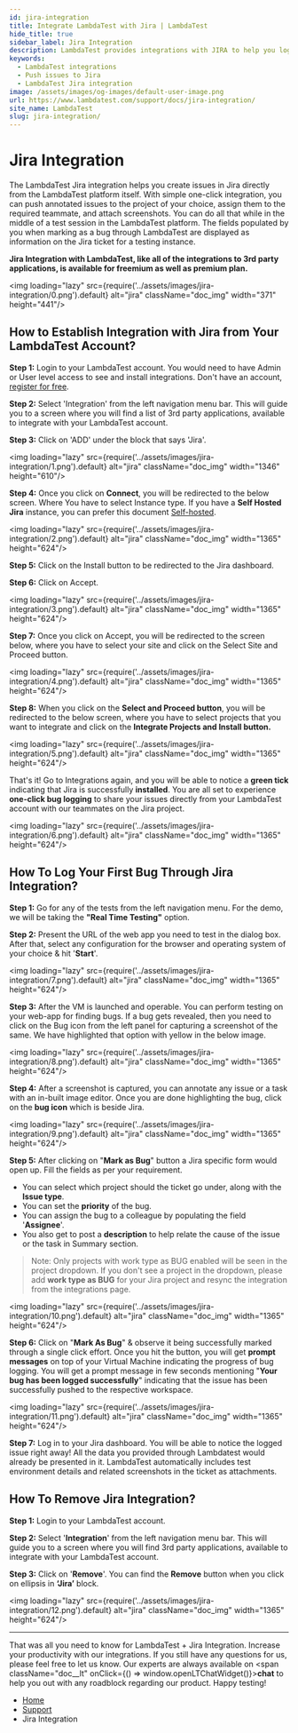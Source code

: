 ```yaml
---
id: jira-integration
title: Integrate LambdaTest with Jira | LambdaTest
hide_title: true
sidebar_label: Jira Integration
description: LambdaTest provides integrations with JIRA to help you log bugs directly from the middle of your test session on LambdaTest to JIRA platform.
keywords:
  - LambdaTest integrations
  - Push issues to Jira
  - LambdaTest Jira integration
image: /assets/images/og-images/default-user-image.png
url: https://www.lambdatest.com/support/docs/jira-integration/
site_name: LambdaTest
slug: jira-integration/
---
```


<script type="application/ld+json"
      dangerouslySetInnerHTML={{ __html: JSON.stringify({
       "@context": "https://schema.org",
        "@type": "BreadcrumbList",
        "itemListElement": [{
          "@type": "ListItem",
          "position": 1,
          "name": "Home",
          "item": "https://www.lambdatest.com"
        },{
          "@type": "ListItem",
          "position": 2,
          "name": "Support",
          "item": "https://www.lambdatest.com/support/docs/"
        },{
          "@type": "ListItem",
          "position": 3,
          "name": "Jira Integration",
          "item": "https://www.lambdatest.com/support/docs/jira-integration/"
        }]
      })
    }}
></script>

# Jira Integration

<!-- > Developed by Atlassian, Jira is one of the most popular enterprise project management tool. Equipped with a highly usable dashboard, task management features, and project analytics. It is used by development as well as testing teams to track user stories & progress on every sprint. Along with project management, Jira also aids in effective bug tracking by providing a space where you can log bugs and prioritized them according to your release bandwidth. -->

The LambdaTest Jira integration helps you create issues in Jira directly from the LambdaTest platform itself. With simple one-click integration, you can push annotated issues to the project of your choice, assign them to the required teammate, and attach screenshots. You can do all that while in the middle of a test session in the LambdaTest platform. The fields populated by you when marking as a bug through LambdaTest are displayed as information on the Jira ticket for a testing instance.

**Jira Integration with LambdaTest, like all of the integrations to 3rd party applications, is available for freemium as well as premium plan.**

<img loading="lazy" src={require('../assets/images/jira-integration/0.png').default} alt="jira"  className="doc_img" width="371" height="441"/>

## How to Establish Integration with Jira from Your LambdaTest Account?

**Step 1:** Login to your LambdaTest account. You would need to have Admin or User level access to see and install integrations. Don't have an account, [register for free](https://accounts.lambdatest.com/register).

**Step 2:** Select 'Integration' from the left navigation menu bar. This will guide you to a screen where you will find a list of 3rd party applications, available to integrate with your LambdaTest account.

**Step 3:** Click on 'ADD' under the block that says 'Jira'.

<img loading="lazy" src={require('../assets/images/jira-integration/1.png').default} alt="jira"  className="doc_img" width="1346" height="610"/>

**Step 4:** Once you click on **Connect**, you will be redirected to the below screen. Where You have to select Instance type. If you have a **Self Hosted Jira** instance, you can prefer this document [Self-hosted](https://www.lambdatest.com/support/docs/jira-self-hosted-integration/).

<img loading="lazy" src={require('../assets/images/jira-integration/2.png').default} alt="jira"  className="doc_img" width="1365" height="624"/>

**Step 5:** Click on the Install button to be redirected to the Jira dashboard.

**Step 6:** Click on Accept.

<img loading="lazy" src={require('../assets/images/jira-integration/3.png').default} alt="jira"  className="doc_img" width="1365" height="624"/>

**Step 7:** Once you click on Accept, you will be redirected to the screen below, where you have to select your site and click on the  Select Site and Proceed button.

<img loading="lazy" src={require('../assets/images/jira-integration/4.png').default} alt="jira"  className="doc_img" width="1365" height="624"/>

**Step 8:** When you click on the **Select and Proceed button**, you will be redirected to the below screen, where you have to select projects that you want to integrate and click on the **Integrate Projects and Install button.**

<img loading="lazy" src={require('../assets/images/jira-integration/5.png').default} alt="jira"  className="doc_img" width="1365" height="624"/>

That's it! Go to Integrations again, and you will be able to notice a **green tick** indicating that Jira is successfully **installed**. You are all set to experience **one-click bug logging** to share your issues directly from your LambdaTest account with our teammates on the Jira project.

<img loading="lazy" src={require('../assets/images/jira-integration/6.png').default} alt="jira"  className="doc_img" width="1365" height="624"/>


<!-- ## How To Share Multiple Screenshots In Jira While Bug Logging?
***
After capturing multiple screenshots for issues, you can easily share them directly to your Jira dashboard.

**Step 1**: Once you’re in the VM, click on the **Gallery icon** from left in-built editor tools.

<img loading="lazy" src={require('../assets/images/jira-integration/jira-12.webp').default} alt="jira-integration"  className="doc_img" width="1352" height="599"/>

**Step 2**: Select the captured screenshots that you want to share and click on **Mark As Bug**.

<img loading="lazy" src={require('../assets/images/jira-integration/jira-15.webp').default} alt="jira-integration"  className="doc_img" width="1354" height="598"/>

**Step 3**: A Jira specific form would pop up. Fill the form fields as per your requirement and click on **Create Issue**, your bug will be marked successfully.

<img loading="lazy" src={require('../assets/images/jira-integration/jira-13.webp').default} alt="jira-integration"  className="doc_img" width="1352" height="625"/>

**Step 4**: Visit your Jira dashboard. You’ll find your marked issues right away.

<img loading="lazy" src={require('../assets/images/jira-integration/Screenshot-96.webp').default} alt="jira-integration"  className="doc_img" width="1338" height="592"/> -->

## How To Log Your First Bug Through Jira Integration?

**Step 1:** Go for any of the tests from the left navigation menu. For the demo, we will be taking the **"Real Time Testing"** option.

**Step 2:** Present the URL of the web app you need to test in the dialog box. After that, select any configuration for the browser and operating system of your choice & hit '**Start**'.

<img loading="lazy" src={require('../assets/images/jira-integration/7.png').default} alt="jira"  className="doc_img" width="1365" height="624"/>

**Step 3:** After the VM is launched and operable. You can perform testing on your web-app for finding bugs. If a bug gets revealed, then you need to click on the Bug icon from the left panel for capturing a screenshot of the same. We have highlighted that option with yellow in the below image.

<img loading="lazy" src={require('../assets/images/jira-integration/8.png').default} alt="jira"  className="doc_img" width="1365" height="624"/>

**Step 4:** After a screenshot is captured, you can annotate any issue or a task with an in-built image editor. Once you are done highlighting the bug, click on the **bug icon** which is beside Jira.

<img loading="lazy" src={require('../assets/images/jira-integration/9.png').default} alt="jira"  className="doc_img" width="1365" height="624"/>

**Step 5:** After clicking on "**Mark as Bug**" button a Jira specific form would open up. Fill the fields as per your requirement.

- You can select which project should the ticket go under, along with the **Issue type**.
- You can set the **priority** of the bug.
- You can assign the bug to a colleague by populating the field '**Assignee**'.
- You also get to post a **description** to help relate the cause of the issue or the task in Summary section.

> Note: Only projects with work type as BUG enabled will be seen in the project dropdown. If you don't see a project in the dropdown, please add **work type as BUG** for your Jira project and resync the integration from the integrations page.

<img loading="lazy" src={require('../assets/images/jira-integration/10.png').default} alt="jira"  className="doc_img" width="1365" height="624"/>

**Step 6:** Click on "**Mark As Bug**" & observe it being successfully marked through a single click effort. Once you hit the button, you will get **prompt messages** on top of your Virtual Machine indicating the progress of bug logging. You will get a prompt message in few seconds mentioning "**Your bug has been logged successfully**" indicating that the issue has been successfully pushed to the respective workspace.

<img loading="lazy" src={require('../assets/images/jira-integration/11.png').default} alt="jira"  className="doc_img" width="1365" height="624"/>

**Step 7:** Log in to your Jira dashboard. You will be able to notice the logged issue right away! All the data you provided through Lambdatest would already be presented in it. LambdaTest automatically includes test environment details and related screenshots in the ticket as attachments.

## How To Remove Jira Integration?

**Step 1:** Login to your LambdaTest account.

**Step 2:** Select '**Integration**' from the left navigation menu bar. This will guide you to a screen where you will 
find 3rd party applications, available to integrate with your LambdaTest account.

**Step 3:** Click on '**Remove**'. You can find the **Remove** button when you click on  ellipsis in **‘Jira’** block.

<img loading="lazy" src={require('../assets/images/jira-integration/12.png').default} alt="jira" className="doc_img" width="1365" height="624"/>

---

That was all you need to know for LambdaTest + Jira Integration. Increase your productivity with our integrations. If you still have any questions for us, please feel free to let us know. Our experts are always available on <span className="doc__lt" onClick={() => window.openLTChatWidget()}>**chat**</span> to help you out with any roadblock regarding our product. Happy testing!

<nav aria-label="breadcrumbs">
  <ul className="breadcrumbs">
    <li className="breadcrumbs__item">
      <a className="breadcrumbs__link" target="_self" href="https://www.lambdatest.com">
        Home
      </a>
    </li>
    <li className="breadcrumbs__item">
      <a className="breadcrumbs__link" target="_self" href="https://www.lambdatest.com/support/docs/">
        Support
      </a>
    </li>
    <li className="breadcrumbs__item breadcrumbs__item--active">
      <span className="breadcrumbs__link">
        Jira Integration
      </span>
    </li>
  </ul>
</nav>